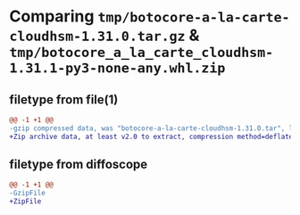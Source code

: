# Comparing `tmp/botocore-a-la-carte-cloudhsm-1.31.0.tar.gz` & `tmp/botocore_a_la_carte_cloudhsm-1.31.1-py3-none-any.whl.zip`

## filetype from file(1)

```diff
@@ -1 +1 @@
-gzip compressed data, was "botocore-a-la-carte-cloudhsm-1.31.0.tar", last modified: Fri Jul  7 01:43:37 2023, max compression
+Zip archive data, at least v2.0 to extract, compression method=deflate
```

## filetype from diffoscope

```diff
@@ -1 +1 @@
-GzipFile
+ZipFile
```


